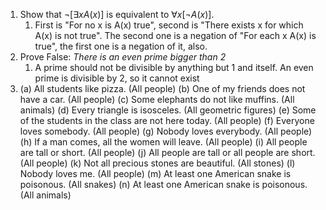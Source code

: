 1. Show that $¬[∃xA(x)]$ is equivalent to $∀x[¬A(x)]$.
	1. First is "For no x is A(x) true", second is "There exists x for which A(x) is not true". The second one is a negation of "For each x A(x) is true", the first one is a negation of it, also.
2. Prove False: *There is an even prime bigger than 2*
	1. A prime should not be divisible by anything but 1 and itself. An even prime is divisible by 2, so it cannot exist
3. (a) All students like pizza. (All people) (b) One of my friends does not have a car. (All people) (c) Some elephants do not like muffins. (All animals) (d) Every triangle is isosceles. (All geometric figures) (e) Some of the students in the class are not here today. (All people) (f) Everyone loves somebody. (All people) (g) Nobody loves everybody. (All people) (h) If a man comes, all the women will leave. (All people) (i) All people are tall or short. (All people) (j) All people are tall or all people are short. (All people) (k) Not all precious stones are beautiful. (All stones) (l) Nobody loves me. (All people) (m) At least one American snake is poisonous. (All snakes) (n) At least one American snake is poisonous. (All animals)